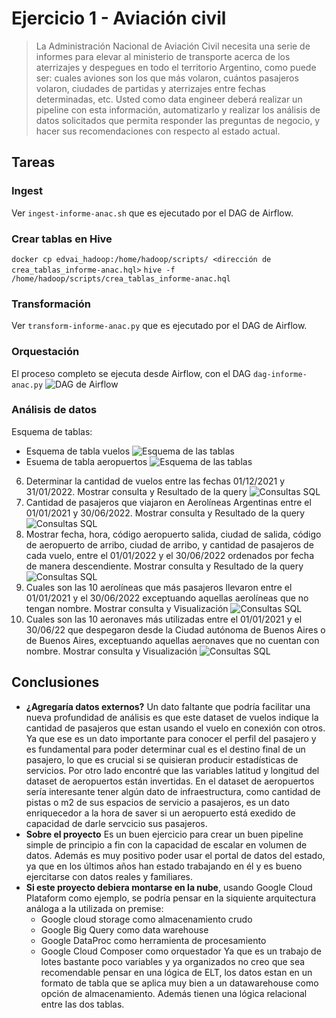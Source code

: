 
# Ejercicio 1 - Aviación civil
> La Administración Nacional de Aviación Civil necesita una serie de informes para elevar al ministerio de transporte acerca de los aterrizajes y despegues en todo el territorio Argentino, como puede ser: cuales aviones son los que más volaron, cuántos pasajeros volaron, ciudades de partidas y aterrizajes entre fechas determinadas, etc. Usted como data engineer deberá realizar un pipeline con esta información, automatizarlo y realizar los análisis de datos solicitados que permita responder las preguntas de negocio, y hacer sus recomendaciones con respecto al estado actual.

## Tareas
### Ingest
Ver `ingest-informe-anac.sh` que es ejecutado por el DAG de Airflow.
### Crear tablas en Hive
`docker cp edvai_hadoop:/home/hadoop/scripts/ <dirección de crea_tablas_informe-anac.hql>`
`hive -f /home/hadoop/scripts/crea_tablas_informe-anac.hql`
### Transformación
Ver `transform-informe-anac.py` que es ejecutado por el DAG de Airflow.
### Orquestación
El proceso completo se ejecuta desde Airflow, con el DAG `dag-informe-anac.py`
![DAG de Airflow](screenshots/DAG1.jpg)
### Análisis de datos
Esquema de tablas:
- Esquema de tabla vuelos
![Esquema de las tablas](screenshots/esquema_aeropuertos.jpg)
- Esuema de tabla aeropuertos
![Esquema de las tablas](screenshots/esquema_vuelos.jpg)

6. Determinar la cantidad de vuelos entre las fechas 01/12/2021 y 31/01/2022. Mostrar consulta y Resultado de la query
  ![Consultas SQL](screenshots/queries_6.jpg)
7. Cantidad de pasajeros que viajaron en Aerolíneas Argentinas entre el 01/01/2021 y 30/06/2022. Mostrar consulta y Resultado de la query
  ![Consultas SQL](screenshots/queries_7.jpg)
8. Mostrar fecha, hora, código aeropuerto salida, ciudad de salida, código de aeropuerto de arribo, ciudad de arribo, y cantidad de pasajeros de cada vuelo, entre el 01/01/2022 y el 30/06/2022 ordenados por fecha de manera descendiente. Mostrar consulta y Resultado de la query
  ![Consultas SQL](screenshots/queries_8.jpg)
9.  Cuales son las 10 aerolíneas que más pasajeros llevaron entre el 01/01/2021 y el 30/06/2022 exceptuando aquellas aerolíneas que no tengan nombre. Mostrar consulta y Visualización
  ![Consultas SQL](screenshots/queries_9.jpg)
10.  Cuales son las 10 aeronaves más utilizadas entre el 01/01/2021 y el 30/06/22 que despegaron desde la Ciudad autónoma de Buenos Aires o de Buenos Aires, exceptuando aquellas aeronaves que no cuentan con nombre. Mostrar consulta y Visualización
  ![Consultas SQL](screenshots/queries_10.jpg)

## Conclusiones
- **¿Agregaría datos externos?**
  Un dato faltante que podría facilitar una nueva profundidad de análisis es que este dataset de vuelos indique la cantidad de pasajeros que estan usando el vuelo en conexión con otros. Ya que ese es un dato importante para conocer el perfil del pasajero y es fundamental para poder determinar cual es el destino final de un pasajero, lo que es crucial si se quisieran producir estadísticas de servicios.
  Por otro lado encontré que las variables latitud y longitud del dataset de aeropuertos están invertidas.
  En el dataset de aeropuertos sería interesante tener algún dato de infraestructura, como cantidad de pistas o m2 de sus espacios de servicio a pasajeros, es un dato enriquecedor a la hora de saver si un aeropuerto está exedido de capacidad de darle servcicio sus pasajeros.
- **Sobre el proyecto**
  Es un buen ejercicio para crear un buen pipeline simple de principio a fin con la capacidad de escalar en volumen de datos. Además es muy positivo poder usar el portal de datos del estado, ya que en los últimos años han estado trabajando en él y es bueno ejercitarse con datos reales y familiares.
- **Si este proyecto debiera montarse en la nube**, usando Google Cloud Plataform como ejemplo, se podría pensar en la siquiente arquitectura análoga a la utilizada on premise:
  - Google cloud storage como almacenamiento crudo
  - Google Big Query como data warehouse
  - Google DataProc como herramienta de procesamiento
  - Google Cloud Composer como orquestador
Ya que es un trabajo de lotes bastante poco variables y ya organizados no creo que sea recomendable pensar en una lógica de ELT, los datos estan en un formato de tabla que se aplica muy bien a un datawarehouse como opción de almacenamiento. Además tienen una lógica relacional entre las dos tablas.